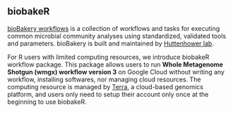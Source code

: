 ## biobakeR

[bioBakery workflows](https://github.com/biobakery/biobakery_workflows) is a collection
of workflows and tasks for executing common microbial community analyses using standardized,
validated tools and parameters. bioBakery is built and maintained by [Huttenhower lab](http://huttenhower.sph.harvard.edu/).

For R users with limited computing resources, we introduce biobakeR workflow package. 
This package allows users to run **Whole Metagenome Shotgun (wmgx) workflow version 3** 
on Google Cloud without writing any workflow, installing softwares, nor managing cloud 
resources. The computing resource is managed by [Terra](https://app.terra.bio/#),
a cloud-based genomics platform, and users only need to setup their account only
once at the beginning to use biobakeR.
